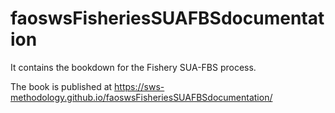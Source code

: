 # faoswsFisheriesSUAFBSdocumentation

It contains the bookdown for the Fishery SUA-FBS process.

The book is published at https://sws-methodology.github.io/faoswsFisheriesSUAFBSdocumentation/
